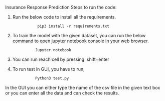 Insurance Response Prediction
Steps to run the code:
1. Run the below code to install all the requirements.

                  pip3 install -r requirements.txt

2. To train the model with the given dataset, you can run the below command to open
jupyter notebook console in your web browser.

                 Jupyter notebook

3. You can run reach cell by pressing  ​ shift+enter​ 

4. To run test in GUI, you have to run,

                 Python3 test.py

In the GUI you can either type the name of the csv file in the given text box or you can enter all the data and can check the results.
